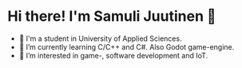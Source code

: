 Hi there! I'm Samuli Juutinen 👋
===


- :school: I'm a student in University of Applied Sciences.
- 🌱 I’m currently learning C/C++ and C#. Also Godot game-engine.
- 👀 I’m interested in game-, software development and IoT.

<!--
**Samul1/samul1** is a ✨ _special_ ✨ repository because its `README.md` (this file) appears on your GitHub profile.
-->
